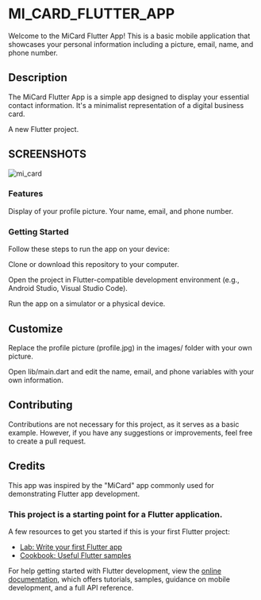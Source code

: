 # MI_CARD_FLUTTER_APP
Welcome to the MiCard Flutter App! This is a basic mobile application that showcases your personal information including a picture, email, name, and phone number.

## Description
The MiCard Flutter App is a simple app designed to display your essential contact information. It's a minimalist representation of a digital business card.

A new Flutter project.
## SCREENSHOTS
![mi_card](https://github.com/ENGR-WAJAHAT-AHMED/Flutter_MI_CARD/assets/122207170/23fcfdf0-f574-4f15-bd9e-bc4b219bc4dc)

### Features

Display of your profile picture.
Your name, email, and phone number.

### Getting Started

Follow these steps to run the app on your device:

Clone or download this repository to your computer.

Open the project in Flutter-compatible development environment (e.g., Android Studio, Visual Studio Code).

Run the app on a simulator or a physical device.

## Customize

Replace the profile picture (profile.jpg) in the images/ folder with your own picture.

Open lib/main.dart and edit the name, email, and phone variables with your own information.

## Contributing

Contributions are not necessary for this project, as it serves as a basic example. However, if you have any suggestions or improvements, feel free to create a pull request.

## Credits

This app was inspired by the "MiCard" app commonly used for demonstrating Flutter app development.





### This project is a starting point for a Flutter application.

A few resources to get you started if this is your first Flutter project:

- [Lab: Write your first Flutter app](https://docs.flutter.dev/get-started/codelab)
- [Cookbook: Useful Flutter samples](https://docs.flutter.dev/cookbook)

For help getting started with Flutter development, view the
[online documentation](https://docs.flutter.dev/), which offers tutorials,
samples, guidance on mobile development, and a full API reference.
